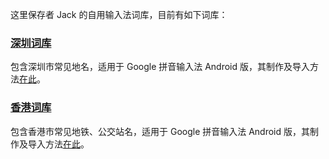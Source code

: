 这里保存者 Jack 的自用输入法词库，目前有如下词库：

###  [深圳词库](https://raw.githubusercontent.com/Jiangyiqun/jack_input_dictionary/master/%E5%85%94%E8%A1%8C%E6%B7%B1%E5%9C%B3.txt) 

包含深圳市常见地名，适用于 Google 拼音输入法 Android 版，其制作及导入方法[在此](http://www.jiangyiqun.cn/?p=2911)。

### [香港词库](https://raw.githubusercontent.com/Jiangyiqun/jack_input_dictionary/master/%E5%85%94%E8%A1%8C%E9%A6%99%E6%B8%AF.txt)

包含香港市常见地铁、公交站名，适用于 Google 拼音输入法 Android 版，其制作及导入方法[在此](http://www.jiangyiqun.cn/?p=2911)。
